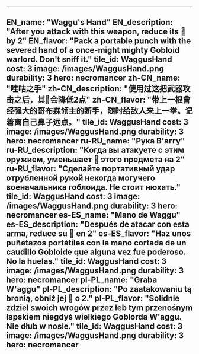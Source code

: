 ---

EN_name: "Waggu's Hand"
EN_description: "After you attack with this weapon, reduce its 🔸 by 2"
EN_flavor: "Pack a portable punch with the severed hand of a once-might mighty Gobloid warlord. Don't sniff it."
tile_id: WaggusHand
cost: 3
image: /images/WaggusHand.png
durability: 3
hero: necromancer
zh-CN_name: "哇咕之手"
zh-CN_description: "使用过这把武器攻击之后，其🔸会降低2点"
zh-CN_flavor: "带上一根曾经强大的哥布森领主的断手，随时给敌人来上一拳。记着离自己鼻子远点。"
tile_id: WaggusHand
cost: 3
image: /images/WaggusHand.png
durability: 3
hero: necromancer
ru-RU_name: "Рука В'аггу"
ru-RU_description: "Когда вы атакуете с этим оружием, уменьшает 🔸 этого предмета на 2"
ru-RU_flavor: "Сделайте портативный удар отрубленной рукой некогда могучего военачальника гоблоида. Не стоит нюхать."
tile_id: WaggusHand
cost: 3
image: /images/WaggusHand.png
durability: 3
hero: necromancer
es-ES_name: "Mano de Waggu"
es-ES_description: "Después de atacar con esta arma, reduce su 🔸 en 2"
es-ES_flavor: "Haz unos puñetazos portátiles con la mano cortada de un caudillo Gobloide que alguna vez fue poderoso. No la huelas."
tile_id: WaggusHand
cost: 3
image: /images/WaggusHand.png
durability: 3
hero: necromancer
pl-PL_name: "Graba W'aggu"
pl-PL_description: "Po zaatakowaniu tą bronią, obniż jej 🔸 o 2."
pl-PL_flavor: "Solidnie zdziel swoich wrogów przez łeb tym przenośnym łapskiem niegdyś wielkiego Goblorda W'aggu. Nie dłub w nosie."
tile_id: WaggusHand
cost: 3
image: /images/WaggusHand.png
durability: 3
hero: necromancer
---